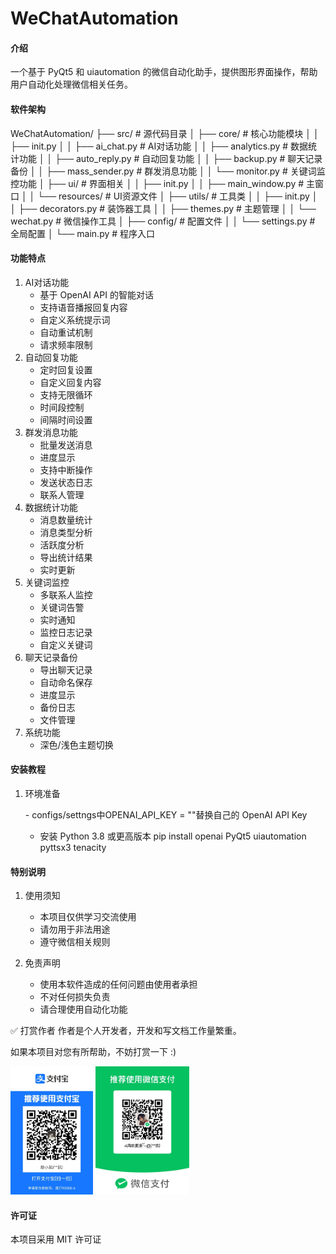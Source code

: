# WeChatAutomation

#### 介绍

一个基于 PyQt5 和 uiautomation 的微信自动化助手，提供图形界面操作，帮助用户自动化处理微信相关任务。

#### 软件架构

WeChatAutomation/
├── src/ # 源代码目录
│ ├── core/ # 核心功能模块
│ │ ├── init.py
│ │ ├── ai_chat.py # AI对话功能
│ │ ├── analytics.py # 数据统计功能
│ │ ├── auto_reply.py # 自动回复功能
│ │ ├── backup.py # 聊天记录备份
│ │ ├── mass_sender.py # 群发消息功能
│ │ └── monitor.py # 关键词监控功能
│ ├── ui/ # 界面相关
│ │ ├── init.py
│ │ ├── main_window.py # 主窗口
│ │ └── resources/ # UI资源文件
│ ├── utils/ # 工具类
│ │ ├── init.py
│ │ ├── decorators.py # 装饰器工具
│ │ ├── themes.py # 主题管理
│ │ └── wechat.py # 微信操作工具
│ ├── config/ # 配置文件
│ │ └── settings.py # 全局配置
│ └── main.py # 程序入口

#### 功能特点

1. AI对话功能
   - 基于 OpenAI API 的智能对话
   - 支持语音播报回复内容
   - 自定义系统提示词
   - 自动重试机制
   - 请求频率限制
2. 自动回复功能
   - 定时回复设置
   - 自定义回复内容
   - 支持无限循环
   - 时间段控制
   - 间隔时间设置
3. 群发消息功能
   - 批量发送消息
   - 进度显示
   - 支持中断操作
   - 发送状态日志
   - 联系人管理
4. 数据统计功能
   - 消息数量统计
   - 消息类型分析
   - 活跃度分析
   - 导出统计结果
   - 实时更新
5. 关键词监控
   - 多联系人监控
   - 关键词告警
   - 实时通知
   - 监控日志记录
   - 自定义关键词
6. 聊天记录备份
   - 导出聊天记录
   - 自动命名保存
   - 进度显示
   - 备份日志
   - 文件管理
7. 系统功能
   - 深色/浅色主题切换

#### 安装教程

1. 环境准备

   ​- configs/settngs中OPENAI_API_KEY = ""替换自己的 OpenAI API Key

   - 安装 Python 3.8 或更高版本
     pip install openai PyQt5 uiautomation pyttsx3 tenacity

#### 特别说明

1. 使用须知
   - 本项目仅供学习交流使用
   - 请勿用于非法用途
   - 遵守微信相关规则

2. 免责声明
   - 使用本软件造成的任何问题由使用者承担
   - 不对任何损失负责
   - 请合理使用自动化功能

✅️️ 打赏作者
作者是个人开发者，开发和写文档工作量繁重。

如果本项目对您有所帮助，不妨打赏一下 :)

<img src="./assets/支付宝收钱.jpg" style="zoom:20%;" />	<img src="./assets/微信收钱.jpg" style="zoom:20%;" />


#### 许可证

本项目采用 MIT 许可证